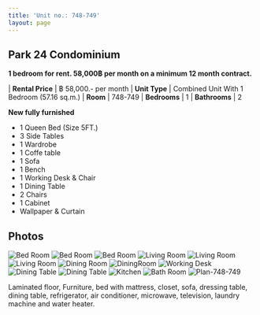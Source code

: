 ```yaml
---
title: 'Unit no.: 748-749'
layout: page
---
```


## Park 24 Condominium

**1 bedroom for rent. 58,000฿ per month on a minimum 12 month contract.**

| **Rental Price** |  ฿ 58,000.- per month
| **Unit Type** |  Combined Unit With 1 Bedroom (57.16 sq.m.)
| **Room** |  748-749
| **Bedrooms** |  1
| **Bathrooms** |  2

**New fully furnished**

* 1 Queen Bed (Size 5FT.)
* 3 Side Tables
* 1 Wardrobe
* 1 Coffe table
* 1 Sofa
* 1 Bench
* 1 Working Desk & Chair
* 1 Dining Table
* 2 Chairs
* 1 Cabinet
* Wallpaper & Curtain

## Photos

![Bed Room](/Type3-1.jpg)
![Bed Room](/Type3-2.jpg)
![Bed Room](/Type3-3.jpg)
![Living Room](/Type3-4.jpg)
![Living Room](/Type3-5.jpg)
![Living Room](/Type3-6.jpg)
![Dining Room](/Type3-7.jpg)
![DiningRoom](/Type3-8.jpg)
![Working Desk](/Type3-9.jpg)
![Dining Table](/Type3-10.jpg)
![Dining Table](/Type3-11.jpg)
![Kitchen](/Type3-12.jpg)
![Bath Room](/Type3-13.jpg)
![Plan-748-749](/744-749.jpg)

Laminated floor, Furniture, bed with mattress, closet, sofa, dressing table,
dining table, refrigerator, air conditioner, microwave, television, laundry
machine and water heater.
